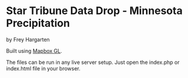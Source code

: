 Star Tribune Data Drop - Minnesota Precipitation
================

by Frey Hargarten

Built using [Mapbox GL](https://www.mapbox.com/mapbox-gl-js/).

The files can be run in any live server setup. Just open the index.php or index.html file in your browser.

